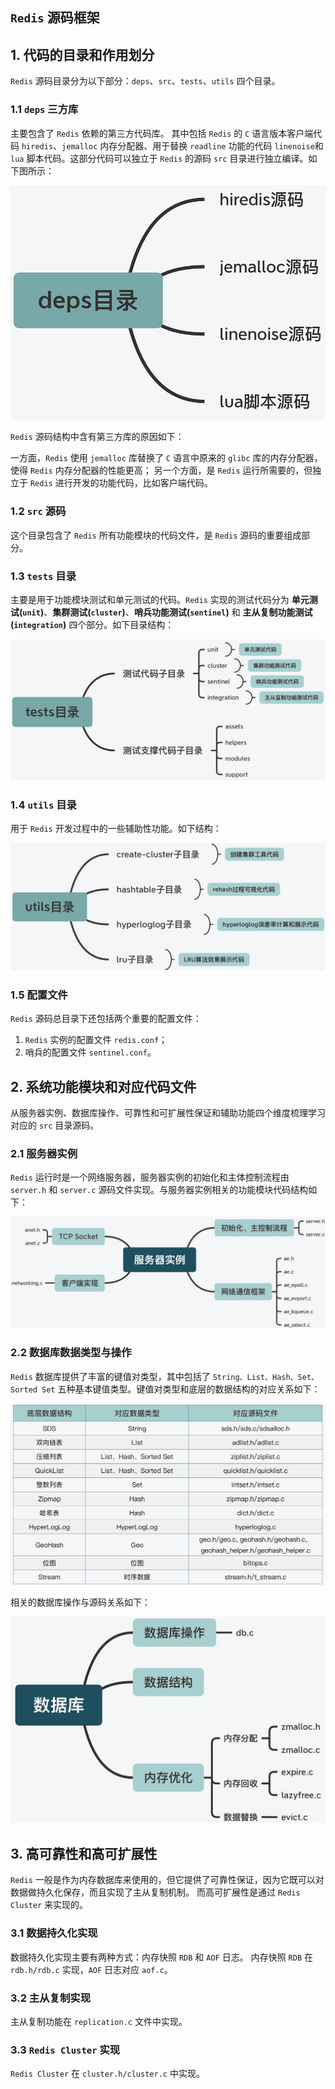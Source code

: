 ## `Redis` 源码框架

## 1. 代码的目录和作用划分

`Redis` 源码目录分为以下部分：`deps`、`src`、`tests`、`utils` 四个目录。

### 1.1 `deps` 三方库

主要包含了 `Redis` 依赖的第三方代码库。
其中包括 `Redis` 的 `C` 语言版本客户端代码 `hiredis`、`jemalloc` 内存分配器、用于替换 `readline` 功能的代码 `linenoise`和`lua` 脚本代码。这部分代码可以独立于 `Redis` 的源码 `src` 目录进行独立编译。如下图所示：

![](./pics/deps_1.png)

`Redis` 源码结构中含有第三方库的原因如下：

一方面，`Redis` 使用 `jemalloc` 库替换了 `C` 语言中原来的 `glibc` 库的内存分配器，使得 `Redis` 内存分配器的性能更高；
另一个方面，是 `Redis` 运行所需要的，但独立于 `Redis` 进行开发的功能代码，比如客户端代码。

### 1.2 `src` 源码

这个目录包含了 `Redis` 所有功能模块的代码文件，是 `Redis` 源码的重要组成部分。

### 1.3 `tests` 目录

主要是用于功能模块测试和单元测试的代码。`Redis` 实现的测试代码分为 **单元测试(`unit`)**、**集群测试(`cluster`)**、**哨兵功能测试(`sentinel`)** 和 **主从复制功能测试(`integration`)** 四个部分。如下目录结构：

![](./pics/test_1.png)

### 1.4 `utils` 目录

用于 `Redis` 开发过程中的一些辅助性功能。如下结构：

![](./pics/util_1.png)

### 1.5 配置文件

`Redis` 源码总目录下还包括两个重要的配置文件：

1. `Redis` 实例的配置文件 `redis.conf`；
2. 哨兵的配置文件 `sentinel.conf`。

## 2. 系统功能模块和对应代码文件

从服务器实例、数据库操作、可靠性和可扩展性保证和辅助功能四个维度梳理学习对应的 `src` 目录源码。

### 2.1 服务器实例

`Redis` 运行时是一个网络服务器，服务器实例的初始化和主体控制流程由 `server.h` 和 `server.c` 源码文件实现。与服务器实例相关的功能模块代码结构如下：

![](./pics/webserver_1.png)

### 2.2 数据库数据类型与操作

`Redis` 数据库提供了丰富的键值对类型，其中包括了 `String、List、Hash、Set、Sorted Set` 五种基本键值类型。键值对类型和底层的数据结构的对应关系如下：

![](./pics/db_1.png)

相关的数据库操作与源码关系如下：

![](./pics/db_2.png)

## 3. 高可靠性和高可扩展性

`Redis` 一般是作为内存数据库来使用的，但它提供了可靠性保证，因为它既可以对数据做持久化保存，而且实现了主从复制机制。
而高可扩展性是通过 `Redis Cluster` 来实现的。

### 3.1 数据持久化实现

数据持久化实现主要有两种方式：内存快照 `RDB` 和 `AOF` 日志。
内存快照 `RDB` 在 `rdb.h/rdb.c` 实现，`AOF` 日志对应 `aof.c`。

### 3.2 主从复制实现

主从复制功能在 `replication.c` 文件中实现。

### 3.3 `Redis Cluster` 实现

`Redis Cluster`  在 `cluster.h/cluster.c` 中实现。